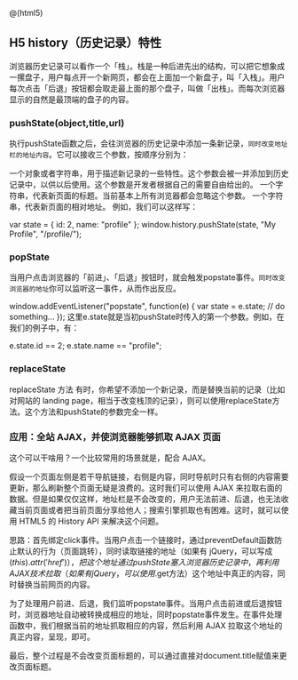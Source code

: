 @(html5)
## H5 history（历史记录）特性
浏览器历史记录可以看作一个「栈」。栈是一种后进先出的结构，可以把它想象成一摞盘子，用户每点开一个新网页，都会在上面加一个新盘子，叫「入栈」。用户每次点击「后退」按钮都会取走最上面的那个盘子，叫做「出栈」。而每次浏览器显示的自然是最顶端的盘子的内容。

### pushState(object,title,url)
执行pushState函数之后，会往浏览器的历史记录中添加一条新记录，`同时改变地址栏的地址内容`。它可以接收三个参数，按顺序分别为：

一个对象或者字符串，用于描述新记录的一些特性。这个参数会被一并添加到历史记录中，以供以后使用。这个参数是开发者根据自己的需要自由给出的。
一个字符串，代表新页面的标题。当前基本上所有浏览器都会忽略这个参数。
一个字符串，代表新页面的相对地址。
例如，我们可以这样写：

var state = {
    id: 2,
    name: "profile"
};
window.history.pushState(state, "My Profile", "/profile/");

### popState
当用户点击浏览器的「前进」、「后退」按钮时，就会触发popstate事件。`同时改变浏览器的地址`你可以监听这一事件，从而作出反应。

window.addEventListener("popstate", function(e) {
    var state = e.state;
    // do something...
});
这里e.state就是当初pushState时传入的第一个参数。例如，在我们的例子中，有：

e.state.id == 2;
e.state.name == "profile";


### replaceState
replaceState 方法
有时，你希望不添加一个新记录，而是替换当前的记录（比如对网站的 landing page，相当于改变栈顶的记录），则可以使用replaceState方法。这个方法和pushState的参数完全一样。

### 应用：全站 AJAX，并使浏览器能够抓取 AJAX 页面

这个可以干啥用？一个比较常用的场景就是，配合 AJAX。

假设一个页面左侧是若干导航链接，右侧是内容，同时导航时只有右侧的内容需要更新，那么刷新整个页面无疑是浪费的。这时我们可以使用 AJAX 来拉取右面的数据。但是如果仅仅这样，地址栏是不会改变的，用户无法前进、后退，也无法收藏当前页面或者把当前页面分享给他人；搜索引擎抓取也有困难。这时，就可以使用 HTML5 的 History API 来解决这个问题。

思路：首先绑定click事件。当用户点击一个链接时，通过preventDefault函数防止默认的行为（页面跳转），同时读取链接的地址（如果有 jQuery，可以写成$(this).attr('href')），把这个地址通过pushState塞入浏览器历史记录中，再利用 AJAX 技术拉取（如果有 jQuery，可以使用$.get方法）这个地址中真正的内容，同时替换当前网页的内容。

为了处理用户前进、后退，我们监听popstate事件。当用户点击前进或后退按钮时，浏览器地址自动被转换成相应的地址，同时popstate事件发生。在事件处理函数中，我们根据当前的地址抓取相应的内容，然后利用 AJAX 拉取这个地址的真正内容，呈现，即可。

最后，整个过程是不会改变页面标题的，可以通过直接对document.title赋值来更改页面标题。
